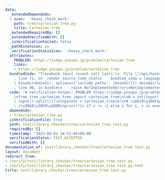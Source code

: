 ```yaml
---
data:
  _extendedDependsOn:
  - icon: ':heavy_check_mark:'
    path: tree/cartesian_tree.py
    title: Cartesian tree
  _extendedRequiredBy: []
  _extendedVerifiedWith: []
  _isVerificationFailed: false
  _pathExtension: py
  _verificationStatusIcon: ':heavy_check_mark:'
  attributes:
    PROBLEM: https://judge.yosupo.jp/problem/cartesian_tree
    links:
    - https://judge.yosupo.jp/problem/cartesian_tree
  bundledCode: "Traceback (most recent call last):\n  File \"/opt/hostedtoolcache/PyPy/3.7.13/x64/site-packages/onlinejudge_verify/documentation/build.py\"\
    , line 71, in _render_source_code_stat\n    bundled_code = language.bundle(stat.path,\
    \ basedir=basedir, options={'include_paths': [basedir]}).decode()\n  File \"/opt/hostedtoolcache/PyPy/3.7.13/x64/site-packages/onlinejudge_verify/languages/python.py\"\
    , line 96, in bundle\n    raise NotImplementedError\nNotImplementedError\n"
  code: "# verification-helper: PROBLEM https://judge.yosupo.jp/problem/cartesian_tree\n\
    \nfrom tree.cartesian_tree import cartesian_tree\n\nN = int(input())\nA = list(map(int,\
    \ input().split()))\n\nparent = cartesian_tree(A)\n# \u6839\u306F$parent_r$ =\
    \ r\u3068\u3059\u308B\nprint(*[v if v != -1 else i for i, v in enumerate(parent)])\n"
  dependsOn:
  - tree/cartesian_tree.py
  isVerificationFile: true
  path: test/library_checker/tree/cartesian_tree.test.py
  requiredBy: []
  timestamp: '2023-08-01 14:51:05+09:00'
  verificationStatus: TEST_ACCEPTED
  verifiedWith: []
documentation_of: test/library_checker/tree/cartesian_tree.test.py
layout: document
redirect_from:
- /verify/test/library_checker/tree/cartesian_tree.test.py
- /verify/test/library_checker/tree/cartesian_tree.test.py.html
title: test/library_checker/tree/cartesian_tree.test.py
---
```

